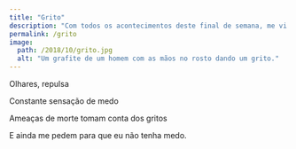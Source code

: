 ```yaml
---
title: "Grito"
description: "Com todos os acontecimentos deste final de semana, me vi na obrigação de escrever este poema."
permalink: /grito
image:
  path: /2018/10/grito.jpg
  alt: "Um grafite de um homem com as mãos no rosto dando um grito."
---
```


Olhares, repulsa

Constante sensação de medo

Ameaças de morte tomam conta dos gritos

E ainda me pedem para que eu não tenha medo.
